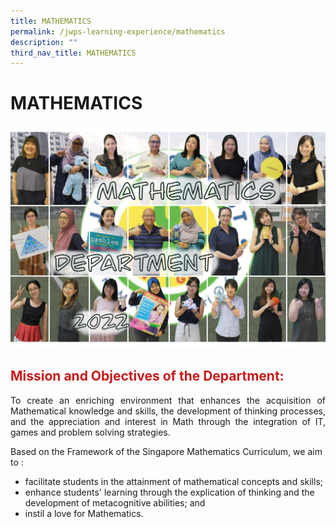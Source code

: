 ```yaml
---
title: MATHEMATICS
permalink: /jwps-learning-experience/mathematics
description: ""
third_nav_title: MATHEMATICS
---
```

# MATHEMATICS

![](/images/JWPS%20LEARNING%20EXPERIENCE/MATHEMATICS/IMG_1609.png)

## <span style = "color: #c81b1b"> <b>Mission and Objectives of the Department:</b> </span>


<p style="text-align: justify;">To create an enriching environment that enhances the acquisition of Mathematical knowledge and skills, the development of thinking processes, and the appreciation and interest in Math through the integration of IT, games and problem solving strategies. </p>

  

Based on the Framework of the Singapore Mathematics Curriculum, we aim to :

*   facilitate students in the attainment of mathematical concepts and skills;
*   enhance students' learning through the explication of thinking and the development of metacognitive abilities; and
*   instil a love for Mathematics.